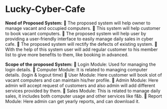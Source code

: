 # Lucky-Cyber-Cafe

**Need of Proposed System:**
 The proposed system will help owner to manage vacant and occupied computers.
 This system will help customer to book vacant computers.
 The proposed system will help user by providing a user-friendly interface to easily
manage daily sales in cyber cafe.
 The proposed system will rectify the defects of existing system.
 With the help of this system user will add regular customer to his member list to give
more benefits to them, like booking in advanced. 

**Scope of the proposed System:**
 Login Module: Used for managing the login details.
 Computer Module: It is related to managing computer details. (login & logout time)
 User Module: Here customer will book slot of vacant computers and can maintain
his/her profile.
 Admin Module: Here admin will accept request of customers and also admin will
add different services provided by them.
 Sales Module: This is related to manage daily sales, it includes both computer usage
and other services like f&b.
 Report Module: Here admin can get yearly reports, and can download it.
